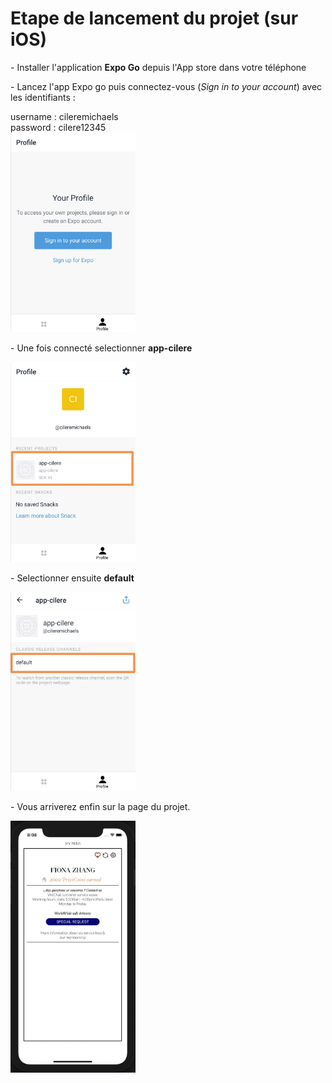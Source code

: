 <h1>Etape de lancement du projet (sur iOS)</h1>
- Installer l'application <strong>Expo Go</strong> depuis l'App store dans votre téléphone
<p>- Lancez l'app Expo go puis connectez-vous (<em>Sign in to your account</em>) avec les identifiants :</p>
username : cileremichaels<br>
password : cilere12345
<br>
<img src="assets/login.jpg" width="200" />

<p>- Une fois connecté selectionner <strong>app-cilere</strong></p>

<img src="assets/project.jpg" width="200" />

<p>- Selectionner ensuite <strong>default</strong></p>
<img src="assets/default.jpg" width="200" />
<p>- Vous arriverez enfin sur la page du projet.</p>
<img src="assets/screenApp.png" width="200" />
